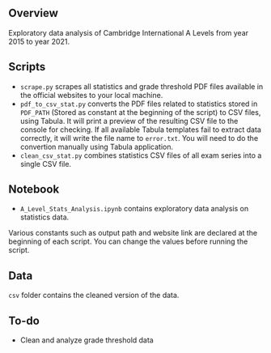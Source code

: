Overview
------
Exploratory data analysis of Cambridge International A Levels from year 2015 to year 2021. 

Scripts
-----
- `scrape.py` scrapes all statistics and grade threshold PDF files available in the official websites to your local machine.
- `pdf_to_csv_stat.py` converts the PDF files related to statistics stored in `PDF_PATH` (Stored as constant at the beginning of the script) to CSV files, using Tabula. It will print a preview of the resulting CSV file to the console for checking. If all available Tabula templates fail to extract data correctly, it will write the file name to `error.txt`. You will need to do the convertion manually using Tabula application.
- `clean_csv_stat.py` combines statistics CSV files of all exam series into a single CSV file. 

Notebook
--------
- `A_Level_Stats_Analysis.ipynb` contains exploratory data analysis on statistics data.

Various constants such as output path and website link are declared at the beginning of each script. You can change the values before running the script.

Data
---
`csv` folder contains the cleaned version of the data.

To-do
----
- Clean and analyze grade threshold data 
